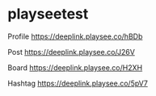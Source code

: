 # playseetest

Profile
https://deeplink.playsee.co/hBDb


Post
https://deeplink.playsee.co/J26V


Board
https://deeplink.playsee.co/H2XH


Hashtag
https://deeplink.playsee.co/5pV7

